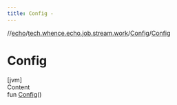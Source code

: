 ```yaml
---
title: Config -
---
```

//[echo](../../index.md)/[tech.whence.echo.job.stream.work](../index.md)/[Config](index.md)/[Config](-config.md)



# Config  
[jvm]  
Content  
fun [Config](-config.md)()  



